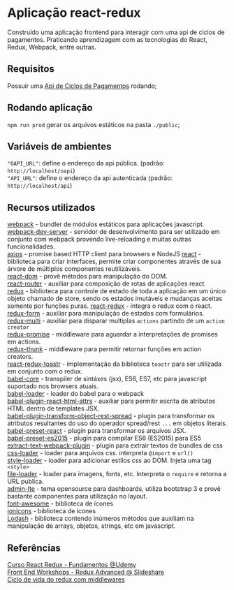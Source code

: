 # Aplicação react-redux

Construído uma aplicação frontend para interagir com uma api de ciclos de pagamentos. Praticando aprendizagem com as tecnologias do React, Redux, Webpack, entre outras.

## Requisitos

Possuir uma [Api de Ciclos de Pagamentos](https://github.com/gdfreitas/ciclo-pagamento-api) rodando;

## Rodando aplicação

`npm run prod` gerar os arquivos estáticos na pasta `./public`;

## Variáveis de ambientes

`"OAPI_URL"`: define o endereço da api pública. (padrão: `http://localhost/oapi`)  
`"API_URL"`: define o endereço da api autenticada  (padrão: `http://localhost/api`)  

## Recursos utilizados

[webpack](https://webpack.js.org/concepts/) - bundler de módulos estáticos para aplicações javascript.  
[webpack-dev-server](https://github.com/webpack/webpack-dev-server) - servidor de desenvolvimento para ser utilizado em conjunto com webpack provendo live-reloading e muitas outras funcionalidades.  
[axios](https://github.com/axios/axios) - promise based HTTP client para browsers e NodeJS
[react](https://reactjs.org/docs/) - biblioteca para criar interfaces, permite criar componentes através de sua árvore de múltiplos componentes reutilizáveis.  
[react-dom](https://reactjs.org/docs/react-dom.html) - provê métodos para manipulação do DOM.  
[react-router](https://reacttraining.com/react-router/web/guides/philosophy) - auxiliar para composição de rotas de aplicações react.  
[redux](https://github.com/reactjs/redux) - biblioteca para controle de estado de toda a aplicação em um único objeto chamado de store, sendo os estados imutáveis e mudanças aceitas somente por funções puras.  [react-redux](https://github.com/reactjs/react-redux) - integra o redux com o react.  
[redux-form](https://redux-form.com/7.2.1/docs/api/) - auxiliar para manipulação de estados com formulários.  
[redux-multi](https://github.com/ashaffer/redux-multi) - auxiliar para disparar multiplas `actions` partindo de um `action creator`  
[redux-promise](https://github.com/acdlite/redux-promise) - middleware para aguardar a interpretações de promises em actions.  
[redux-thunk](https://github.com/gaearon/redux-thunk) - middleware para permitir retornar funções em action creators.  
[react-redux-toastr](https://github.com/diegoddox/react-redux-toastr) - implementação da biblioteca `toastr` para ser utilizada em conjunto com o redux.  
[babel-core](https://babeljs.io/docs/core-packages/) - transpiler de sintáxes (jsx), ES6, ES7, etc para javascript suportado nos browsers atuais.  
[babel-loader](https://github.com/babel/babel-loader) - loader do babel para o webpack  
[babel-plugin-react-html-attrs](https://github.com/insin/babel-plugin-react-html-attrs) - auxiliar para permitir escrita de atributos HTML dentro de templates JSX.  
[babel-plugin-transform-object-rest-spread](https://babeljs.io/docs/plugins/transform-object-rest-spread/) - plugin para transformar os atributos resultantes do uso do operador spread/rest `...` em objetos literais.  
[babel-preset-react](https://babeljs.io/docs/plugins/preset-react/) - plugin para transformar os arquivos JSX.  
[babel-preset-es2015](https://babeljs.io/docs/plugins/preset-es2015/) - plugin para compilar ES6 (ES2015) para ES5  
[extract-text-webpack-plugin](https://github.com/webpack-contrib/extract-text-webpack-plugin) - plugin para extrair textos de bundles de css  
[css-loader](https://github.com/webpack-contrib/css-loader) - loader para arquivos css. interpreta `@import` e `url()`  
[style-loader](https://github.com/webpack-contrib/style-loader) - loader para adicionar estilos css ao DOM. Injeta uma tag `<style>`  
[file-loader](https://github.com/webpack-contrib/file-loader) - loader para imagens, fonts, etc. Interpreta o `require` e retorna a URL publica.  
[admin-lte](https://adminlte.io/docs/2.4/layout) - tema opensource para dashboards, utiliza bootstrap 3 e provê bastante componentes para utilização no layout.  
[font-awesome](http://fontawesome.io/icons/) - biblioteca de ícones  
[ionicons](http://ionicons.com/) - biblioteca de ícones  
[Lodash](https://lodash.com/docs/) - biblioteca contendo inúmeros métodos que auxiliam na manipulação de arrays, objetos, strings, etc em javascript.  

## Referências

[Curso React Redux - Fundamentos @Udemy](https://www.udemy.com/react-redux-pt)  
[Front End Workshops - Redux Advanced @ Slideshare](https://pt.slideshare.net/visualengin/workshop-22-reactredux-m)  
[Ciclo de vida do redux com middlewares](https://image.slidesharecdn.com/reactjs-reduxadvanced-160718135927/95/workshop-22-reactjs-redux-advanced-15-638.jpg?cb=1468850596)  
